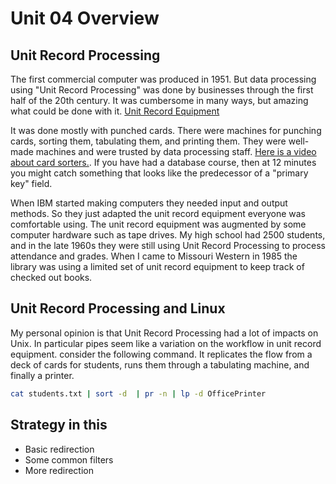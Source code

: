# Unit 04 Overview

## Unit Record Processing

The first commercial computer was produced in 1951.  But data processing using "Unit Record Processing" was done by businesses through the first half of the 20th century.  It was cumbersome in many ways, but amazing what could be done with it. [Unit Record Equipment](https://en.wikipedia.org/wiki/Unit_record_equipment)

It was done mostly with punched cards.  There were machines for punching cards, sorting them, tabulating them, and printing them.  They were well-made machines and were trusted by data processing staff.  [Here is a video about card sorters.](https://youtu.be/liXI4441j00).  If you have had a database course, then at 12 minutes you might catch something that looks like the predecessor of a "primary key" field. 

When IBM started making computers they needed input and output methods.  So they just adapted the unit record equipment everyone was comfortable using.  The unit record equipment was augmented by some computer hardware such as tape drives.  My high school had 2500 students, and in the late 1960s they were still using Unit Record Processing to process attendance and grades.  When I came to Missouri Western in 1985 the library was using a limited set of unit record equipment to keep track of checked out books.

## Unit Record Processing and Linux

My personal opinion is that Unit Record Processing had a lot of impacts on Unix.  In particular pipes seem like a variation on the workflow in unit record equipment. consider the following command. It replicates the flow from a deck of cards for students, runs them through a tabulating machine, and finally a printer.

```bash
cat students.txt | sort -d  | pr -n | lp -d OfficePrinter
```

## Strategy in this 
* Basic redirection
* Some common filters
* More redirection

